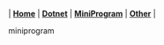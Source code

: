 | [**Home**](./) | [**Dotnet**](./dotnet) | [**MiniProgram**](./miniprogram) | [**Other**](./other) |
  
miniprogram